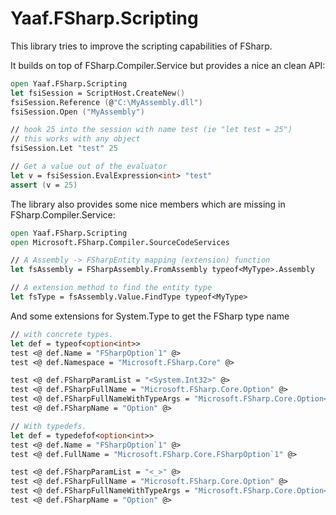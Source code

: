 # Yaaf.FSharp.Scripting

This library tries to improve the scripting capabilities of FSharp.

It builds on top of FSharp.Compiler.Service but provides a nice an clean API:

```fsharp
open Yaaf.FSharp.Scripting
let fsiSession = ScriptHost.CreateNew()
fsiSession.Reference (@"C:\MyAssembly.dll")
fsiSession.Open ("MyAssembly")

// hook 25 into the session with name test (ie "let test = 25")
// this works with any object
fsiSession.Let "test" 25

// Get a value out of the evaluator
let v = fsiSession.EvalExpression<int> "test"
assert (v = 25)
```



The library also provides some nice members which are missing in FSharp.Compiler.Service:

```fsharp
open Yaaf.FSharp.Scripting
open Microsoft.FSharp.Compiler.SourceCodeServices

// A Assembly -> FSharpEntity mapping (extension) function
let fsAssembly = FSharpAssembly.FromAssembly typeof<MyType>.Assembly

// A extension method to find the entity type
let fsType = fsAssembly.Value.FindType typeof<MyType>
```

And some extensions for System.Type to get the FSharp type name

```fsharp
// with concrete types.
let def = typeof<option<int>>
test <@ def.Name = "FSharpOption`1" @>
test <@ def.Namespace = "Microsoft.FSharp.Core" @>

test <@ def.FSharpParamList = "<System.Int32>" @>
test <@ def.FSharpFullName = "Microsoft.FSharp.Core.Option" @>
test <@ def.FSharpFullNameWithTypeArgs = "Microsoft.FSharp.Core.Option<System.Int32>" @>
test <@ def.FSharpName = "Option" @>

// With typedefs.
let def = typedefof<option<int>>
test <@ def.Name = "FSharpOption`1" @>
test <@ def.FullName = "Microsoft.FSharp.Core.FSharpOption`1" @>

test <@ def.FSharpParamList = "<_>" @>
test <@ def.FSharpFullName = "Microsoft.FSharp.Core.Option" @>
test <@ def.FSharpFullNameWithTypeArgs = "Microsoft.FSharp.Core.Option<_>" @>
test <@ def.FSharpName = "Option" @>

```

